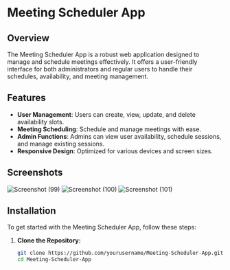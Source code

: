 # Meeting Scheduler App

## Overview

The Meeting Scheduler App is a robust web application designed to manage and schedule meetings effectively. It offers a user-friendly interface for both administrators and regular users to handle their schedules, availability, and meeting management.

## Features

- **User Management**: Users can create, view, update, and delete availability slots.
- **Meeting Scheduling**: Schedule and manage meetings with ease.
- **Admin Functions**: Admins can view user availability, schedule sessions, and manage existing sessions.
- **Responsive Design**: Optimized for various devices and screen sizes.

## Screenshots

![Screenshot (99)](https://github.com/user-attachments/assets/32e3e84c-5546-4e5b-ac22-6a716ebb530c)
![Screenshot (100)](https://github.com/user-attachments/assets/e5d5ac11-394d-4781-b68e-9e93b91f1ee6)
![Screenshot (101)](https://github.com/user-attachments/assets/92a3f9e3-778b-43f7-aefc-e4f132aa833d)


## Installation

To get started with the Meeting Scheduler App, follow these steps:

1. **Clone the Repository:**

   ```bash
   git clone https://github.com/yourusername/Meeting-Scheduler-App.git
   cd Meeting-Scheduler-App
